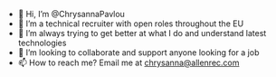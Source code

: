 - 👋 Hi, I’m @ChrysannaPavlou
- 👀 I’m a technical recruiter with open roles throughout the EU
- 🌱 I’m always trying to get better at what I do and understand latest technologies
- 💞️ I’m looking to collaborate and support anyone looking for a job
- 📫 How to reach me? Email me at chrysanna@allenrec.com 

<!---
ChrysannaPavlou/ChrysannaPavlou is a ✨ special ✨ repository because its `README.md` (this file) appears on your GitHub profile.
You can click the Preview link to take a look at your changes.
--->
